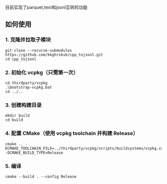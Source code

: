 目前实现了parquet,text和jsonl互转的功能

## 如何使用
### 1. 克隆并拉取子模块
```
git clone --recurse-submodules https://github.com/kkghrsbsb/cpp_tojsonl.git
cd cpp_tojsonl
```

### 2. 初始化 vcpkg（只需第一次）
```
cd thirdparty/vcpkg
.\bootstrap-vcpkg.bat
cd ../..
```

### 3. 创建构建目录
```
mkdir build
cd build
```

### 4. 配置 CMake（使用 vcpkg toolchain 并构建 Release）
```
cmake .. -DCMAKE_TOOLCHAIN_FILE=../thirdparty/vcpkg/scripts/buildsystems/vcpkg.cmake -DCMAKE_BUILD_TYPE=Release
```

### 5. 编译
```
cmake --build . --config Release
```
